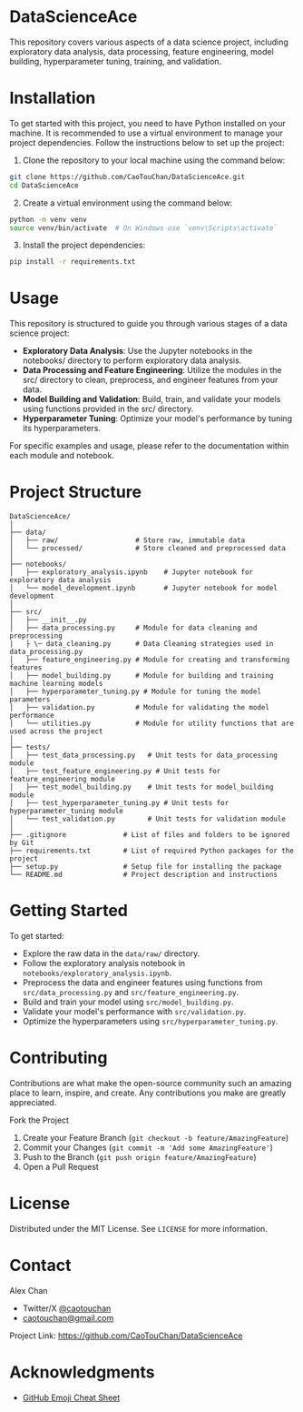 # DataScienceAce
This repository covers various aspects of a data science project, including exploratory data analysis, data processing, feature engineering, model building, hyperparameter tuning, training, and validation.

# Installation

To get started with this project, you need to have Python installed on your machine. It is recommended to use a virtual environment to manage your project dependencies. Follow the instructions below to set up the project:

1. Clone the repository to your local machine using the command below:

```bash
git clone https://github.com/CaoTouChan/DataScienceAce.git
cd DataScienceAce
```

2. Create a virtual environment using the command below:

```bash
python -m venv venv
source venv/bin/activate  # On Windows use `venv\Scripts\activate`
```

3. Install the project dependencies:

```bash
pip install -r requirements.txt
```

# Usage

This repository is structured to guide you through various stages of a data science project:

* **Exploratory Data Analysis**: Use the Jupyter notebooks in the notebooks/ directory to perform exploratory data analysis.
* **Data Processing and Feature Engineering**: Utilize the modules in the src/ directory to clean, preprocess, and engineer features from your data.
* **Model Building and Validation**: Build, train, and validate your models using functions provided in the src/ directory.
* **Hyperparameter Tuning**: Optimize your model's performance by tuning its hyperparameters. 

For specific examples and usage, please refer to the documentation within each module and notebook.

# Project Structure

```arduino
DataScienceAce/
│
├── data/
│   ├── raw/                   # Store raw, immutable data
│   └── processed/             # Store cleaned and preprocessed data
│
├── notebooks/
│   ├── exploratory_analysis.ipynb    # Jupyter notebook for exploratory data analysis
│   └── model_development.ipynb       # Jupyter notebook for model development
│
├── src/
│   ├── __init__.py
│   ├── data_processing.py     # Module for data cleaning and preprocessing
|   ├ \─ data_cleaning.py      # Data Cleaning strategies used in data_processing.py
│   ├── feature_engineering.py # Module for creating and transforming features
│   ├── model_building.py      # Module for building and training machine learning models
│   ├── hyperparameter_tuning.py # Module for tuning the model parameters
│   ├── validation.py          # Module for validating the model performance
│   └── utilities.py           # Module for utility functions that are used across the project
│
├── tests/
│   ├── test_data_processing.py   # Unit tests for data_processing module
│   ├── test_feature_engineering.py # Unit tests for feature_engineering module
│   ├── test_model_building.py    # Unit tests for model_building module
│   ├── test_hyperparameter_tuning.py # Unit tests for hyperparameter_tuning module
│   └── test_validation.py        # Unit tests for validation module
│
├── .gitignore              # List of files and folders to be ignored by Git
├── requirements.txt        # List of required Python packages for the project
├── setup.py                # Setup file for installing the package
└── README.md               # Project description and instructions

```

# Getting Started

To get started:

* Explore the raw data in the `data/raw/` directory.
* Follow the exploratory analysis notebook in `notebooks/exploratory_analysis.ipynb`.
* Preprocess the data and engineer features using functions from `src/data_processing.py` and `src/feature_engineering.py`.
* Build and train your model using `src/model_building.py`.
* Validate your model's performance with `src/validation.py`.
* Optimize the hyperparameters using `src/hyperparameter_tuning.py`.

# Contributing

Contributions are what make the open-source community such an amazing place to learn, inspire, and create. Any contributions you make are greatly appreciated.

Fork the Project
1. Create your Feature Branch (`git checkout -b feature/AmazingFeature`)
2. Commit your Changes (`git commit -m 'Add some AmazingFeature'`)
3. Push to the Branch (`git push origin feature/AmazingFeature`)
4. Open a Pull Request

# License

Distributed under the MIT License. See `LICENSE` for more information.

# Contact
Alex Chan 
- Twitter/X [@caotouchan](https://twitter.com/caotouchan) 
- caotouchan@gmail.com

Project Link: https://github.com/CaoTouChan/DataScienceAce

# Acknowledgments

* [GitHub Emoji Cheat Sheet](https://www.webfx.com/tools/emoji-cheat-sheet/)